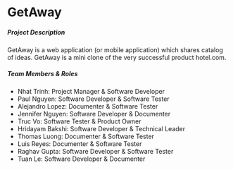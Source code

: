 # GetAway

##### Project Description
GetAway is a web application (or mobile application) which shares catalog of ideas.  GetAway is a mini clone of the very successful product hotel.com.

##### Team Members & Roles

- Nhat Trinh: Project Manager & Software Developer
- Paul Nguyen: Software Developer & Software Tester
- Alejandro Lopez: Documenter & Software Tester
- Jennifer Nguyen: Software Developer & Documenter
- Truc Vo: Software Tester & Product Owner
- Hridayam Bakshi: Software Developer & Technical Leader
- Thomas Luong: Documenter & Software Tester 
- Luis Reyes: Documenter & Software Tester 
- Raghav Gupta: Software Developer & Software Tester
- Tuan Le: Software Developer & Documenter
